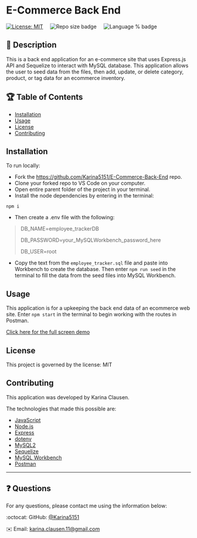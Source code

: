 # E-Commerce Back End
[![License: MIT](https://img.shields.io/badge/License-MIT-yellow.svg)](https://opensource.org/licenses/MIT) &nbsp;&nbsp;&nbsp;&nbsp;![Repo size badge](https://img.shields.io/github/repo-size/Karina5151/E-Commerce-Back-End?color=success) &nbsp;&nbsp;&nbsp;&nbsp;![Language % badge](https://img.shields.io/github/languages/top/Karina5151/E-Commerce-Back-End) &nbsp;&nbsp;&nbsp;&nbsp;


## :memo: Description
  This is a back end application for an e-commerce site that uses Express.js API and Sequelize to interact with MySQL database. This application allows the user to seed data from the files, then add, update, or delete category, product, or tag data for an ecommerce inventory. 


## :trophy: Table of Contents
* [Installation](#installation)
* [Usage](#usage)
* [License](#license)
* [Contributing](#contributing)
  
  
## Installation
To run locally:
* Fork the https://github.com/Karina5151/E-Commerce-Back-End repo.
* Clone your forked repo to VS Code on your computer.
* Open entire parent folder of the project in your terminal.
* Install the node dependencies by entering in the terminal:
```
npm i
```
* Then create a .env file with the following:

> DB_NAME=employee_trackerDB
>
> DB_PASSWORD=your_MySQLWorkbench_password_here 
>
> DB_USER=root

* Copy the text from the `employee_tracker.sql` file and paste into Workbench to create the database. Then enter `npm run seed` in the terminal to fill the data from the seed files into MySQL Workbench.


## Usage
This application is for a upkeeping the back end data of an ecommerce web site. Enter `npm start` in the terminal to begin working with the routes in Postman. 

<a href="https://drive.google.com/file/d/1iijipmN7m0WlZt_0CImECNbZkSBpGp9g/view?usp=sharing" rel="nofollow" target="_blank">Click here for the full screen demo</a>

  
## License

This project is governed by the license: MIT

  
## Contributing
This application was developed by Karina Clausen.

The technologies that made this possible are:
* <a href="https://www.javascript.com/" target="_blank">JavaScript</a>
* <a href="https://nodejs.org/api/fs.html" target="_blank">Node.js</a>
* <a href="https://expressjs.com/" rel="nofollow" target="_blank">Express</a>
* <a href="https://www.npmjs.com/package/dotenv" target="_blank">dotenv</a>
* <a href="https://www.npmjs.com/package/mysql2" target="_blank">MySQL2</a>
* <a href="https://sequelize.org/" target="_blank">Sequelize</a>
* <a href="https://www.mysql.com/products/workbench/" target="_blank">MySQL Workbench</a>
* <a href="https://www.postman.com/" target="_blank">Postman</a>
  
  
  
  
 ---

## :question: Questions

For any questions, please contact me using the information below:

:octocat: GitHub: [@Karina5151](https://github.com/Karina5151)

:envelope: Email: karina.clausen.11@gmail.com
